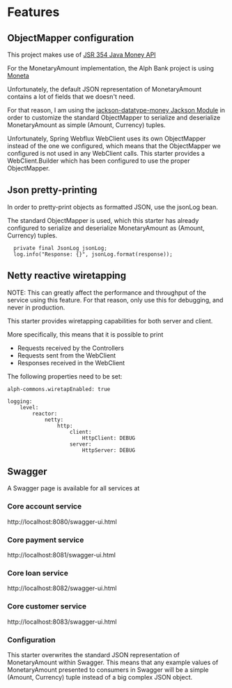 # Features

## ObjectMapper configuration

This project makes use of [JSR 354 Java Money API](https://javamoney.github.io/apidocs/javax/money/MonetaryAmount.html)

For the MonetaryAmount implementation, the Alph Bank project is using [Moneta](https://github.com/JavaMoney/jsr354-ri/blob/master/moneta-core/src/main/asciidoc/userguide.adoc)

Unfortunately, the default JSON representation of MonetaryAmount contains a lot of fields that we doesn't need. 

For that reason, I am using the [jackson-datatype-money Jackson Module](https://github.com/zalando/jackson-datatype-money/tree/main) in order to customize the standard ObjectMapper to serialize and deserialize MonetaryAmount as simple (Amount, Currency) tuples.


Unfortunately, Spring Webflux WebClient uses its own ObjectMapper instead of the one we configured, which means that the ObjectMapper we configured is not used in any WebClient calls. 
This starter provides a WebClient.Builder which has been configured to use the proper ObjectMapper.

## Json pretty-printing

In order to pretty-print objects as formatted JSON, use the jsonLog bean.

The standard ObjectMapper is used, which this starter has already configured to serialize and deserialize MonetaryAmount as (Amount, Currency) tuples.

```
  private final JsonLog jsonLog;
  log.info("Response: {}", jsonLog.format(response));
```

## Netty reactive wiretapping 

NOTE: This can greatly affect the performance and throughput of the service using this feature. For that reason, only use this for debugging, and never in production.

This starter provides wiretapping capabilities for both server and client.

More specifically, this means that it is possible to print 

* Requests received by the Controllers
* Requests sent from the WebClient
* Responses received in the WebClient

The following properties need to be set:

```
alph-commons.wiretapEnabled: true
```

```
logging:
    level:
        reactor:
            netty:
                http:
                    client:
                        HttpClient: DEBUG
                    server:
                        HttpServer: DEBUG
```

## Swagger

A Swagger page is available for all services at

### Core account service
http://localhost:8080/swagger-ui.html

### Core payment service
http://localhost:8081/swagger-ui.html

### Core loan service
http://localhost:8082/swagger-ui.html

### Core customer service
http://localhost:8083/swagger-ui.html

### Configuration
This starter overwrites the standard JSON representation of MonetaryAmount within Swagger. This means that any example values of MonetaryAmount presented to consumers in Swagger will be a simple (Amount, Currency) tuple instead of a big complex JSON object.

